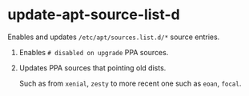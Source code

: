 # update-apt-source-list-d

Enables and updates `/etc/apt/sources.list.d/*` source entries.

1. Enables `# disabled on upgrade` PPA sources.

2. Updates PPA sources that pointing old dists.

   Such as from `xenial`, `zesty` to more recent one such as `eoan`, `focal`.
